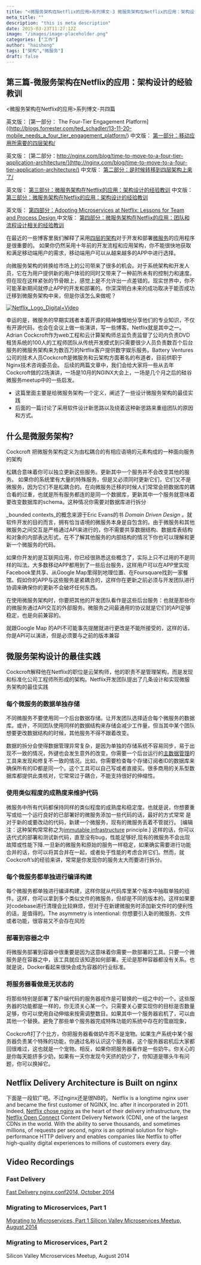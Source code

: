 ```yaml
---
title: "<微服务架构在Netflix的应用>系列博文-3 微服务架构在Netflix的应用：架构设计的经验教训"
meta_title: ""
description: "this is meta description"
date: 2015-03-23T11:27:12Z
image: "/images/image-placeholder.png"
categories: ["工作"]
author: "haisheng"
tags: ["架构","微服务"]
draft: false
---
```






##  第三篇-微服务架构在Netflix的应用：架构设计的经验教训

<微服务架构在Netflix的应用>系列博文-共四篇

英文版： [第一部分： The Four-Tier Engagement Platform]((http://blogs.forrester.com/ted_schadler/13-11-20-mobile_needs_a_four_tier_engagement_platform/)
中文版：
[第一部分：移动应用所需要的四层架构/](http://wanghaisheng.github.io/2015/03/23/time-to-move-to-a-four-tier-application-architecture)


英文版： [第二部分：http://nginx.com/blog/time-to-move-to-a-four-tier-application-architecture/](http://nginx.com/blog/time-to-move-to-a-four-tier-application-architecture/)
中文版：
[第二部分：是时候转移到四层架构上来了/](http://wanghaisheng.github.io/2015/03/23/time-to-move-to-a-four-tier-application-architecture)


英文版： [第三部分：微服务架构在Netflix的应用：架构设计的经验教训](http://nginx.com/blog/microservices-at-netflix-architectural-best-practices/)
中文版：
[第三部分：微服务架构在Netflix的应用：架构设计的经验教训](http://wanghaisheng.github.io/2015/03/23/microservices-at-netflix-architectural-best-practices)

英文版：
[第四部分：Adopting Microservices at Netflix: Lessons for Team and Process Design ](http://nginx.com/blog/adopting-microservices-at-netflix-lessons-for-team-and-process-design/)
中文版：
[第四部分：微服务架构在Netflix的应用：团队和流程设计相关的经验教训](http://wanghaisheng.github.io/2015/03/23/adopting-microservices-at-netflix-lessons-for-team-and-process-design)






在最近的一些博客里我们解释了采用[四层的架构](http://nginx.com/blog/time-to-move-to-a-four-tier-application-architecture/)对于开发和部署[微服务](http://nginx.com/blog/building-microservices-free-ebook-oreilly-nginx/)的应用程序是很重要的。
如果你仍然采用十年前的开发流程和应用架构，你不能很快地获取和满足移动端用户的需求，移动端用户可以从越来越多的APP中进行选择。


向微服务架构的转换给市场上的公司带来了很多的机会。对于系统架构和开发人员，它在为用户提供新的用户体验的同时又带来了一种前所未有的控制力和速度。但在现在这样紧张的节骨眼上，感觉上是不允许出一点差错的。现实世界中，你不可能革新期间就停止APP的开发和部署的。你深深明白未来的成功取决于能否成功迁移到微服务架构中来，但是你该怎么来做呢？


[![Netflix_Logo_Digital+Video](http://nginx.com/wp-content/uploads/2015/02/Netflix_Logo_Digital-Video-300x169.png)](http://nginx.com/wp-content/uploads/2015/02/Netflix_Logo_Digital-Video.png)

幸运的是，微服务的早期实践者本着开源的精神慷慨地分享他们的专业知识，不仅有开源代码，也会在会议上做一些演讲，写一些博客。Netflix就是其中之一。Adrian Cockcroft作为web工程和云计算架构师总监负责监督了公司内负责DVD租赁系统的100人的工程师团队从传统开发模式到只需要很少人员负责数百个后台服务的微服务架构来为数百万的Nrtflix客户提供数字娱乐服务。Battery Ventures公司的技术人员Cockcroft是微服务和云架构方面著名的布道者，目前供职于Nginx技术咨询委员会。
后续的两篇文章中，我们会给大家将一些从去年Cockcroft做的2场演讲，一场是10月的NGINX大会上，一场是几个月之后的硅谷微服务meetup中的一些启发。
* 这篇里面主要是给微服务架构一个定义，阐述了一些设计微服务架构的最佳实践
* 后面的一篇讨论了采用软件设计新思路以及绕着这种新思路来重组团队的原因和方式。


## 什么是微服务架构?

Cockcroft 把微服务架构定义为由松耦合的有相应语境的元素构成的一种面向服务的架构

松耦合意味着你可以独立更新这些服务。更新其中一个服务并不会改变其他的服务。
如果你的系统里有大量的特殊服务，但是又必须同时更新它们，它们又不是微服务，因为它们不是松耦合的。在向微服务迁移的时候人们常常会把数据库的耦合看的过重，也就是所有服务都连的是同一个数据库，更新其中一个服务就意味着要改变数据库的schema。这种情况你需要对数据库进行拆分


_bounded contexts_的概念来源于Eric Evans的书 _Domain Driven Design_ 。就软件开发的目的而言，拥有恰当语境的微服务本身是自包含的。由于微服务和其他微服务之间交互是严格通过API来进行的，你不需要共享数据结构、数据库表结构和对象的内部表达形式，在不了解其他服务的内部结构的情况下你也可以理解和更新一个微服务的代码。

如果你开发的是互联网应用，你已经很熟悉这些概念了，实际上只不过用的不是同样的叫法。大多数移动APP都用到了一些后台服务，这样用户可以在APP里实现Facebook里共享、从Google Map里得到地理位置、在Foursquare找到一家餐馆。假如你的APP与这些服务是紧耦合的，这样你在更新之前必须与开发团队进行协调来确保你的更新不会破坏任何东西。

在使用微服务架构时，你要把其他的开发团队看作是这些后台服务：也就是那些你的微服务通过API交互的外部服务。微服务之间最通用的协议就是它们的API足够稳定，也是向前兼容的。

就跟Google Map 的API不可能事先提醒就进行更改是不能所接受的，这样的话，你是API可以演进，但是必须要与之前的版本兼容

## 微服务架构设计的最佳实践

Cockcroft解释他在Netflix的职位是云架构师，他的职责不是管理架构，而是发现和标准化公司工程师所形成的架构。Netflix开发团队提出了几条设计和实现微服务架构的最佳实践

###  每个微服务的数据单独存储

 不同微服务不要使用同一个后台数据存储。让开发团队选择适合每个微服务的数据库。或许，不同团队使用同样的数据结构来存储会减少工作量，但当其中某个团队想要更改数据结构的时候，其他服务不得不跟着改变。

 数据的拆分会使得数据管理异常复杂，是因为单独的存储系统不容易同步，易于出现不一致的情况，外键也会发生意外的改变。你需要一个后台运行的[主数据管理](http://en.wikipedia.org/wiki/Master_data_management)的工具来发现和修复不一致的情况。比如，你需要检查每个存储订阅者ID的数据库来确保所有的ID都是同一个。这个工具可以自己写或者直接买。很多商用的关系型数据库都提供此类核对，它常常过于耦合，不能支持很好的伸缩性。

### 使用类似程度的成熟度来维护代码

微服务中所有代码都保持同样的类似程度的成熟度和稳定度。也就是说，你想要重写或给一个运行良好的已部署好的微服务添加一些代码的话，最好的方式常常 是对于新的或要改动的代码，新建一个微服务，现有的微服务丢着不管就行。 [编辑注：这种架构常常称之为[immutable infrastructure](http://highops.com/insights/immutable-infrastructure-what-is-it/) principle.] 这样的话，你可以迭代式的部署和测试新代码，直至没有bug，性能足够好,现有的微服务不会出现故障或性能下降.一旦新的微服务和原始的服务一样稳定，如果确实需要进行功能合并的话，你可以将其合并在一起，或者处于性能的考虑合并它们。然而，就Cockcroft’s的经验来讲，常常是你发现你的服务太大而要进行拆分。


###  每个微服务都单独进行编译构建

每个微服务都单独进行编译构建，这样你就从代码库里某个版本中抽取单独的组件。这样，你可以拿到多个类似文件的微服务，但却是不同的版本的。这样如果要对codebase进行清理会比较麻烦，但对于在新建微服务时添加新文件时的便利性的话，是值得的。The asymmetry is intentional: 你想要引入新的微服务、文件或者功能，很容易又不会存在风险

### 部署到容器之中

将微服务部署到容器中很重要是因为这意味着你需要一款部署的工具。只要一个微服务是在容器之中，该工具就应该知道如何部署。无论是那种容器都没有关系。也就是说，Docker看起来很快会成为容器的行业标准。

###  将服务器看做是无状态的

将那些特别是部署了客户端代码的服务器视作是可替换的一组之中的一个。这些服务器的功能都是一样的，你无须关心某一个。只需要关心要实现你的目标是否数量足够，你可以使用自动伸缩来按需调整数目。如果其中一个服务器宕机了，可以由其他一个替换。避免了那些单个服务器完成特殊功能的系统中存在的雪崩现象，

Cockcroft打了个比方，你把服务器看做奶牛而不是宠物。如果生产系统中某个服务器负责某个特殊的功能，你通过名称认识这个服务器，这个服务器宕机后大家都回很难过，这也就是一个宠物。相反，如果你把服务器看作是一些奶牛。你关心的是你每天能挤多少奶，如果有一天你发现今天挤的奶少了，你知道是哪头牛有问题，你可以换掉它。

## Netflix Delivery Architecture is Built on nginx

下面是一段软广吧。不过nginx还是很NB的。
Netflix is a longtime nginx user and became the first customer of NGINX, Inc. after it incorporated in 2011. Indeed, [Netflix chose nginx](http://nginx.com/news/nginx-inc-consulted-netflix-open-connect-initiative/) as the heart of their delivery infrastructure, the [Netflix Open Connect](https://openconnect.itp.netflix.com/software/index.html "Open Connect Appliance Software") Content Delivery Network (CDN), one of the largest CDNs in the world. With the ability to serve thousands, and sometimes millions, of requests per second, nginx is an optimal solution for high-performance HTTP delivery and enables companies like Netflix to offer high-quality digital experiences to millions of customers every day.<a name="videos"></a>

## Video Recordings

### Fast Delivery

[Fast Delivery nginx.conf2014, October 2014 ](https://www.youtube.com/embed/5qJ_BibbMLw)

### Migrating to Microservices, Part 1
[Migrating to Microservices, Part 1 Silicon Valley Microservices Meetup, August 2014](https://www.youtube.com/embed/1wiMLkXz26M)

### Migrating to Microservices, Part 2

Silicon Valley Microservices Meetup, August 2014
